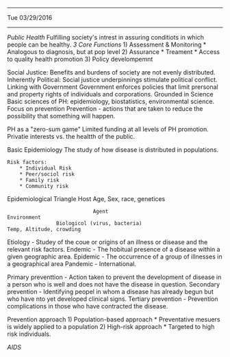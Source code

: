 ******************************************************************************** 
Tue 03/29/2016
******************************************************************************** 

*Public Health*
    Fulfilling society's intrest in assuring conditiots in which people can be healthy.
    _3 Core Functions_
        1) Assessment & Monitoring 
            * Analogous to diagnosis, but at pop level
        2) Assurance
            * Treament
            * Access to quality health promotion
        3) Policy develompemnt

Social Justice:
    Benefits and burdens of society are not evenly distributed.
Inherently Political:
    Social justice underpinnings stimulate political conflict.
Linking with Government
    Government enforces policies that limit prersonal and property rights of individuals and corporations.
Grounded in Science
    Basic sciences of PH: epidemiology, biostatistics, environmental science.
Focus on prevention
    Prevention - actions that are taken to reduce the possibility that something will happen.

PH as a "zero-sum game"
    Limited funding at all levels of PH promotion.
    Privatie interests vs. the healtth of the public.

Basic Epidemiology
    The study of how disease is distributed in populations.

    Risk factors:
        * Individual Risk
        * Peer/sociol risk
        * Family risk
        * Community risk


Epidemiological Triangle
                                                        Host
                                            Age, Sex, race, genetices



                                Agent                                          Environment
                    Biologicol (virus, bacteria)                         Temp, Altitude, crowding

Etiology    - Studey of the coue or origins of an illness or disease and the relevant risk factors.
Endemic     - The hobitual presence of a disease within a given geographic area. 
Epidemic    - The occurrence of a group of illnesses in a geographical area
Pandemic    - International.

Primary preventtion     - Action taken to prevent the development of disease in a person who is well and does not have the disease in question.
Secondary prevention    - Identifying peopel in whom a disease has already begun but who have nto yet developed clinical signs.
Tertiary prevention     - Prevention complications in those who have contracted the disease. 

Prevention approach
    1) Population-based approach
        * Preventative mesuers is widely applied to a population
    2) High-risk approach 
        * Targeted to high risk individuals.

*AIDS*


